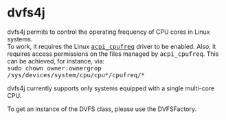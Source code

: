 # dvfs4j
dvfs4j permits to control the operating frequency of CPU cores in Linux systems.</br>
To work, it requires the Linux <tt>[acpi_cpufreq](https://www.kernel.org/doc/Documentation/cpu-freq/index.txt)</tt> driver to be enabled.
Also, it requires access permissions on the files managed by <tt>acpi_cpufreq</tt>. 
This can be achieved, for instance, via:</br>
<tt>sudo chown owner:ownergrop /sys/devices/system/cpu/cpu\*/cpufreq/\*</tt></br>

dvfs4j currently supports only systems equipped with a single multi-core CPU.

To get an instance of the DVFS class, please use the DVFSFactory.
